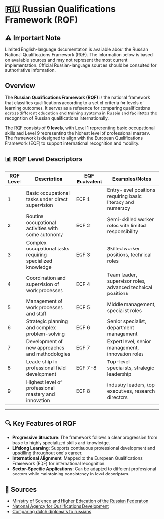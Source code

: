 # 🇷🇺 Russian Qualifications Framework (RQF)

## ⚠️ Important Note
Limited English-language documentation is available about the Russian National Qualifications Framework (RQF). The information below is based on available sources and may not represent the most current implementation. Official Russian-language sources should be consulted for authoritative information.

## Overview
The **Russian Qualifications Framework (RQF)** is the national framework that classifies qualifications according to a set of criteria for levels of learning outcomes. It serves as a reference for comparing qualifications across different education and training systems in Russia and facilitates the recognition of Russian qualifications internationally.

The RQF consists of **9 levels**, with Level 1 representing basic occupational skills and Level 9 representing the highest level of professional mastery. The framework is designed to align with the European Qualifications Framework (EQF) to support international recognition and mobility.

## 📊 RQF Level Descriptors

| **RQF Level** | **Description** | **EQF Equivalent** | **Examples/Notes** |
|---------------|------------------|-------------------|-------------------|
| 1 | Basic occupational tasks under direct supervision | EQF 1 | Entry-level positions requiring basic literacy and numeracy |
| 2 | Routine occupational activities with some autonomy | EQF 2 | Semi-skilled worker roles with limited responsibility |
| 3 | Complex occupational tasks requiring specialized knowledge | EQF 3 | Skilled worker positions, technical roles |
| 4 | Coordination and supervision of work processes | EQF 4 | Team leader, supervisor roles, advanced technical positions |
| 5 | Management of work processes and staff | EQF 5 | Middle management, specialist roles |
| 6 | Strategic planning and complex problem-solving | EQF 6 | Senior specialist, department management |
| 7 | Development of new approaches and methodologies | EQF 7 | Expert level, senior management, innovation roles |
| 8 | Leadership in professional field development | EQF 7-8 | Top-level specialists, strategic leadership |
| 9 | Highest level of professional mastery and innovation | EQF 8 | Industry leaders, top executives, research directors |

---

## 🔍 Key Features of RQF

- **Progressive Structure**: The framework follows a clear progression from basic to highly specialized skills and knowledge.
- **Lifelong Learning**: Supports continuous professional development and upskilling throughout one's career.
- **International Alignment**: Mapped to the European Qualifications Framework (EQF) for international recognition.
- **Sector-Specific Applications**: Can be adapted to different professional sectors while maintaining consistency in level descriptors.

## 📎 Sources

- [Ministry of Science and Higher Education of the Russian Federation](https://minobrnauki.gov.ru/)
- [National Agency for Qualifications Development](https://nark.ru/)
- [Comparing dutch diploma's to russians](https://www.nuffic.nl/en/education-systems/russia)